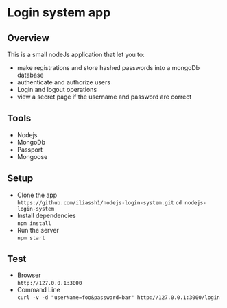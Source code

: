 # Login system app

## Overview
This is a small nodeJs application that let you to:
* make registrations and store hashed passwords into a mongoDb database
* authenticate and authorize users
* Login and logout operations
* view a secret page if the username and password are correct

## Tools
* Nodejs
* MongoDb  
* Passport
* Mongoose
## Setup  
* Clone the app  
  `https://github.com/iliassh1/nodejs-login-system.git`
  `cd nodejs-login-system`
 * Install dependencies  
   `npm install`
 * Run the server  
   `npm start`
## Test
* Browser  
`http://127.0.0.1:3000`
* Command Line  
`curl -v -d "userName=foo&password=bar" http://127.0.0.1:3000/login`